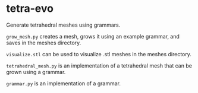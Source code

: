 # tetra-evo

Generate tetrahedral meshes using grammars.

`grow_mesh.py` creates a mesh, grows it using an example grammar, and saves in the meshes directory.

`visualize.stl` can be used to visualize .stl meshes in the meshes directory.

`tetrahedral_mesh.py` is an implementation of a tetrahedral mesh that can be grown using a grammar.

`grammar.py` is an implementation of a grammar.
